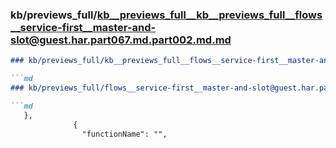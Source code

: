 ### kb/previews_full/kb__previews_full__kb__previews_full__flows__service-first__master-and-slot@guest.har.part067.md.part002.md.md

```md
### kb/previews_full/kb__previews_full__flows__service-first__master-and-slot@guest.har.part067.md.part002.md

```md
### kb/previews_full/flows__service-first__master-and-slot@guest.har.part067.md (part 002)

```md
   },
              {
                "functionName": "",
            
```

```

```

```
